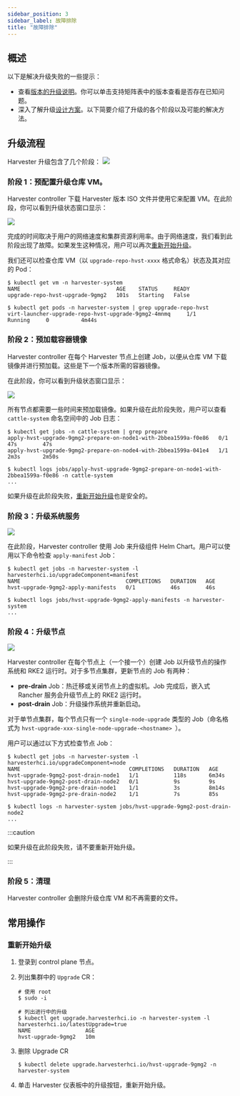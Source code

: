 ```yaml
---
sidebar_position: 3
sidebar_label: 故障排除
title: "故障排除"
---
```


## 概述

以下是解决升级失败的一些提示：

- 查看[版本的升级说明](./automatic.md#升级支持矩阵)。你可以单击支持矩阵表中的版本查看是否存在已知问题。
- 深入了解升级[设计方案](https://github.com/harvester/harvester/blob/master/enhancements/20220413-zero-downtime-upgrade.md)。以下简要介绍了升级的各个阶段以及可能的解决方法。

## 升级流程

Harvester 升级包含了几个阶段：
![](/img/v1.2/upgrade/ts_upgrade_phases.png)

### 阶段 1：预配置升级仓库 VM。

Harvester controller 下载 Harvester 版本 ISO 文件并使用它来配置 VM。在此阶段，你可以看到升级状态窗口显示：

![](/img/v1.2/upgrade/ts_status_phase1.png)

完成的时间取决于用户的网络速度和集群资源利用率。由于网络速度，我们看到此阶段出现了故障。如果发生这种情况，用户可以再次[重新开始升级](#重新开始升级)。

我们还可以检查仓库 VM（以 `upgrade-repo-hvst-xxxx` 格式命名）状态及其对应的 Pod：

```
$ kubectl get vm -n harvester-system
NAME                              AGE    STATUS     READY
upgrade-repo-hvst-upgrade-9gmg2   101s   Starting   False

$ kubectl get pods -n harvester-system | grep upgrade-repo-hvst
virt-launcher-upgrade-repo-hvst-upgrade-9gmg2-4mnmq     1/1     Running     0          4m44s
```

### 阶段 2：预加载容器镜像

Harvester controller 在每个 Harvester 节点上创建 Job，以便从仓库 VM 下载镜像并进行预加载。这些是下一个版本所需的容器镜像。

在此阶段，你可以看到升级状态窗口显示：

![](/img/v1.2/upgrade/ts_status_phase2.png)

所有节点都需要一些时间来预加载镜像。如果升级在此阶段失败，用户可以查看 `cattle-system` 命名空间中的 Job 日志：

```
$ kubectl get jobs -n cattle-system | grep prepare
apply-hvst-upgrade-9gmg2-prepare-on-node1-with-2bbea1599a-f0e86   0/1           47s        47s
apply-hvst-upgrade-9gmg2-prepare-on-node4-with-2bbea1599a-041e4   1/1           2m3s       2m50s

$ kubectl logs jobs/apply-hvst-upgrade-9gmg2-prepare-on-node1-with-2bbea1599a-f0e86 -n cattle-system
...
```

如果升级在此阶段失败，[重新开始升级](#重新开始升级)也是安全的。

### 阶段 3：升级系统服务

![](/img/v1.2/upgrade/ts_status_phase3.png)

在此阶段，Harvester controller 使用 Job 来升级组件 Helm Chart。用户可以使用以下命令检查 `apply-manifest` Job：

```
$ kubectl get jobs -n harvester-system -l harvesterhci.io/upgradeComponent=manifest
NAME                                 COMPLETIONS   DURATION   AGE
hvst-upgrade-9gmg2-apply-manifests   0/1           46s        46s

$ kubectl logs jobs/hvst-upgrade-9gmg2-apply-manifests -n harvester-system
...
```

### 阶段 4：升级节点

![](/img/v1.2/upgrade/ts_status_phase4.png)

Harvester controller 在每个节点上（一个接一个）创建 Job 以升级节点的操作系统和 RKE2 运行时。对于多节点集群，更新节点的 Job 有两种：

- **pre-drain** Job：热迁移或关闭节点上的虚拟机。Job 完成后，嵌入式 Rancher 服务会升级节点上的 RKE2 运行时。
- **post-drain** Job：升级操作系统并重新启动。

对于单节点集群，每个节点只有一个 `single-node-upgrade` 类型的 Job（命名格式为 `hvst-upgrade-xxx-single-node-upgrade-<hostname> `）。

用户可以通过以下方式检查节点 Job：

```
$ kubectl get jobs -n harvester-system -l harvesterhci.io/upgradeComponent=node
NAME                                  COMPLETIONS   DURATION   AGE
hvst-upgrade-9gmg2-post-drain-node1   1/1           118s       6m34s
hvst-upgrade-9gmg2-post-drain-node2   0/1           9s         9s
hvst-upgrade-9gmg2-pre-drain-node1    1/1           3s         8m14s
hvst-upgrade-9gmg2-pre-drain-node2    1/1           7s         85s

$ kubectl logs -n harvester-system jobs/hvst-upgrade-9gmg2-post-drain-node2
...
```

:::caution

如果升级在此阶段失败，请不要重新开始升级。

:::

### 阶段 5：清理

Harvester controller 会删除升级仓库 VM 和不再需要的文件。


## 常用操作

### 重新开始升级

1. 登录到 control plane 节点。
2. 列出集群中的 `Upgrade` CR：

   ```
   # 使用 root
   $ sudo -i

   # 列出进行中的升级
   $ kubectl get upgrade.harvesterhci.io -n harvester-system -l harvesterhci.io/latestUpgrade=true
   NAME                 AGE
   hvst-upgrade-9gmg2   10m
   ```

3. 删除 Upgrade CR

   ```
   $ kubectl delete upgrade.harvesterhci.io/hvst-upgrade-9gmg2 -n harvester-system
   ```

4. 单击 Harvester 仪表板中的升级按钮，重新开始升级。
